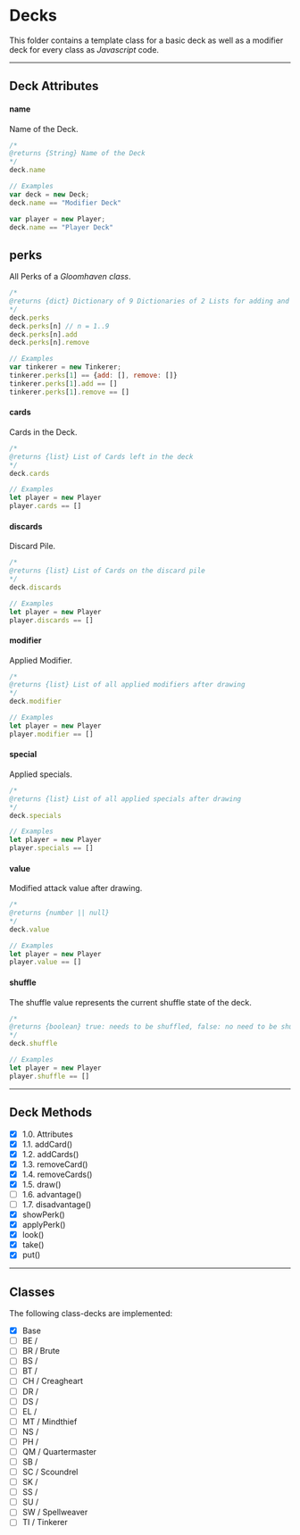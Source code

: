 # Decks
This folder contains a template class for a basic deck as well as a modifier deck for every class as *Javascript* code.

---

## Deck Attributes

#### name
Name of the Deck.
```javascript
/*
@returns {String} Name of the Deck
*/
deck.name

// Examples
var deck = new Deck;
deck.name == "Modifier Deck"

var player = new Player;
deck.name == "Player Deck"
```

## perks
All Perks of a *Gloomhaven class*.
```javascript
/*
@returns {dict} Dictionary of 9 Dictionaries of 2 Lists for adding and removing Cards
*/
deck.perks
deck.perks[n] // n = 1..9
deck.perks[n].add
deck.perks[n].remove

// Examples
var tinkerer = new Tinkerer;
tinkerer.perks[1] == {add: [], remove: []}
tinkerer.perks[1].add == [] 
tinkerer.perks[1].remove == [] 
```

#### cards
Cards in the Deck.
```javascript
/*
@returns {list} List of Cards left in the deck
*/
deck.cards

// Examples
let player = new Player
player.cards == []
```

#### discards
Discard Pile.
```javascript
/*
@returns {list} List of Cards on the discard pile
*/
deck.discards

// Examples
let player = new Player
player.discards == []
```

#### modifier
Applied Modifier.
```javascript
/*
@returns {list} List of all applied modifiers after drawing
*/
deck.modifier

// Examples
let player = new Player
player.modifier == []
```

#### special
Applied specials.
```javascript
/*
@returns {list} List of all applied specials after drawing
*/
deck.specials

// Examples
let player = new Player
player.specials == []
```

#### value
Modified attack value after drawing.
```javascript
/*
@returns {number || null} 
*/
deck.value

// Examples
let player = new Player
player.value == []
```

#### shuffle
The shuffle value represents the current shuffle state of the deck. 
```javascript
/*
@returns {boolean} true: needs to be shuffled, false: no need to be shuffled
*/
deck.shuffle

// Examples
let player = new Player
player.shuffle == []
```

---

## Deck Methods

- [x] 1.0. Attributes
- [x] 1.1. addCard()
- [x] 1.2. addCards()
- [x] 1.3. removeCard()
- [x] 1.4. removeCards()
- [x] 1.5. draw()
- [ ] 1.6. advantage()
- [ ] 1.7. disadvantage()
- [x] showPerk()
- [x] applyPerk()
- [x] look()
- [x] take()
- [x] put()

---

## Classes
The following class-decks are implemented:

- [x] Base
- [ ] BE / 
- [ ] BR / Brute
- [ ] BS / 
- [ ] BT / 
- [ ] CH / Creagheart
- [ ] DR / 
- [ ] DS / 
- [ ] EL / 
- [ ] MT / Mindthief
- [ ] NS / 
- [ ] PH / 
- [ ] QM / Quartermaster
- [ ] SB / 
- [ ] SC / Scoundrel
- [ ] SK / 
- [ ] SS / 
- [ ] SU / 
- [ ] SW / Spellweaver 
- [ ] TI / Tinkerer